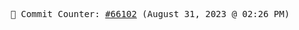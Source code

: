 <p align="center">
    <samp>
        📮 Commit Counter: <a href="https://github.com/Javascript-void0/Javascript-void0/commits/main">#66102</a> (August 31, 2023 @ 02:26 PM)
    </samp>
</p>